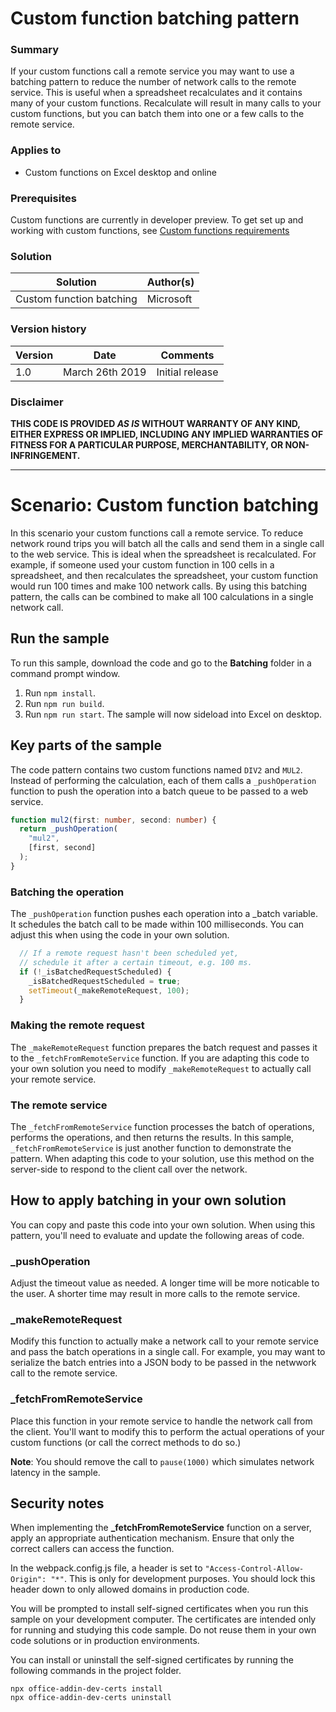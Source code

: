 # Custom function batching pattern #

### Summary ###
If your custom functions call a remote service you may want to use a batching pattern to reduce the number of network calls to the remote service. This is useful when a spreadsheet recalculates and it contains many of your custom functions. Recalculate will result in many calls to your custom functions, but you can batch them into one or a few calls to the remote service. 

### Applies to ###
-  Custom functions on Excel desktop and online

### Prerequisites ###
Custom functions are currently in developer preview. To get set up and working with custom functions, see [Custom functions requirements](https://docs.microsoft.com/en-us/office/dev/add-ins/excel/custom-functions-requirements)

### Solution ###
Solution | Author(s)
---------|----------
Custom function batching | Microsoft

### Version history ###
Version  | Date | Comments
---------| -----| --------
1.0  | March 26th 2019 | Initial release

### Disclaimer ###
**THIS CODE IS PROVIDED *AS IS* WITHOUT WARRANTY OF ANY KIND, EITHER EXPRESS OR IMPLIED, INCLUDING ANY IMPLIED WARRANTIES OF FITNESS FOR A PARTICULAR PURPOSE, MERCHANTABILITY, OR NON-INFRINGEMENT.**


----------

# Scenario: Custom function batching #
In this scenario your custom functions call a remote service. To reduce network round trips you will batch all the calls and send them in a single call to the web service. This is ideal when the spreadsheet is recalculated. For example, if someone used your custom function in 100 cells in a spreadsheet, and then recalculates the spreadsheet, your custom function would run 100 times and make 100 network calls. By using this batching pattern, the calls can be combined to make all 100 calculations in a single network call.

## Run the sample
To run this sample, download the code and go to the **Batching** folder in a command prompt window.

1. Run `npm install`.
2. Run `npm run build`.
3. Run `npm run start`. The sample will now sideload into Excel on desktop.

## Key parts of the sample
The code pattern contains two custom functions named `DIV2` and `MUL2`. Instead of performing the calculation, each of them calls a `_pushOperation` function to push the operation into a batch queue to be passed to a web service.

```typescript
function mul2(first: number, second: number) {
  return _pushOperation(
    "mul2",
    [first, second]
  );
}
```

### Batching the operation
The `_pushOperation` function pushes each operation into a _batch variable. It schedules the batch call to be made within 100 milliseconds. You can adjust this when using the code in your own solution.

```typescript
  // If a remote request hasn't been scheduled yet,
  // schedule it after a certain timeout, e.g. 100 ms.
  if (!_isBatchedRequestScheduled) {
    _isBatchedRequestScheduled = true;
    setTimeout(_makeRemoteRequest, 100);
  }
```

### Making the remote request
The `_makeRemoteRequest` function prepares the batch request and passes it to the `_fetchFromRemoteService` function. If you are adapting this code to your own solution you need to modify `_makeRemoteRequest` to actually call your remote service.

### The remote service
The `_fetchFromRemoteService` function processes the batch of operations, performs the operations, and then returns the results. In this sample, `_fetchFromRemoteService` is just another function to demonstrate the pattern. When adapting this code to your solution, use this method on the server-side to respond to the client call over the network.

## How to apply batching in your own solution
You can copy and paste this code into your own solution. When using this pattern, you'll need to evaluate and update the following areas of code.

### _pushOperation
Adjust the timeout value as needed. A longer time will be more noticable to the user. A shorter time may result in more calls to the remote service.

### _makeRemoteRequest
Modify this function to actually make a network call to your remote service and pass the batch operations in a single call. For example, you may want to serialize the batch entries into a JSON body to be passed in the netwwork call to the remote service.

### _fetchFromRemoteService
Place this function in your remote service to handle the network call from the client. You'll want to modify this to perform the actual operations of your custom functions (or call the correct methods to do so.)

**Note**: You should remove the call to `pause(1000)` which simulates network latency in the sample.

## Security notes
When implementing the **_fetchFromRemoteService** function on a server, apply an appropriate authentication mechanism. Ensure that only the correct callers can access the function.

In the webpack.config.js file, a header is set to  `"Access-Control-Allow-Origin": "*"`. This is only for development purposes. You should lock this header down to only allowed domains in production code.

You will be prompted to install self-signed certificates when you run this sample on your development computer. The certificates are intended only for running and studying this code sample. Do not reuse them in your own code solutions or in production environments.

You can install or uninstall the self-signed certificates by running the following commands in the project folder.

```cli
npx office-addin-dev-certs install
npx office-addin-dev-certs uninstall
```

